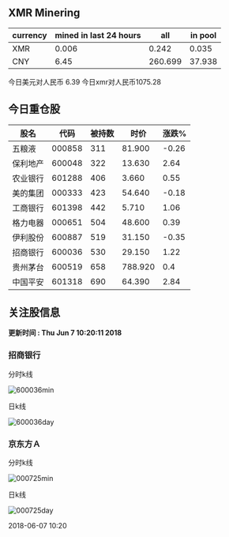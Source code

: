 ## XMR Minering

|currency|mined in last 24 hours|all|in pool|
|---|---|---|---|
|XMR|0.006|0.242|0.035|
|CNY|6.45|260.699|37.938|

今日美元对人民币 6.39	今日xmr对人民币1075.28


## 今日重仓股 

|股名|代码|被持数|时价|涨跌%|
|---|---|---|---|---|
|五粮液|000858|311|81.900|-0.26|
|保利地产|600048|322|13.630|2.64|
|农业银行|601288|406|3.660|0.55|
|美的集团|000333|423|54.640|-0.18|
|工商银行|601398|442|5.710|1.06|
|格力电器|000651|504|48.600|0.39|
|伊利股份|600887|519|31.150|-0.35|
|招商银行|600036|530|29.150|1.22|
|贵州茅台|600519|658|788.920|0.4|
|中国平安|601318|690|64.390|2.84|

## 关注股信息
**更新时间 : Thu Jun  7 10:20:11 2018**
### 招商银行 
分时k线

![600036min](http://image.sinajs.cn/newchart/min/n/sh600036.gif)

日k线

![600036day](http://image.sinajs.cn/newchart/daily/n/sh600036.gif)

### 京东方Ａ 
分时k线

![000725min](http://image.sinajs.cn/newchart/min/n/sz000725.gif)

日k线

![000725day](http://image.sinajs.cn/newchart/daily/n/sz000725.gif)

2018-06-07 10:20